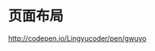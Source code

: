 
# 页面布局


[](codepen://codepen.io/Lingyucoder/pen/gwuyo?height=800&theme=0)

http://codepen.io/Lingyucoder/pen/gwuyo

